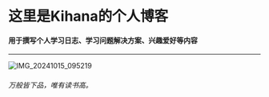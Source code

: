# 这里是Kihana的个人博客  

#### 用于撰写个人学习日志、学习问题解决方案、兴趣爱好等内容   
---
![IMG_20241015_095219](https://github.com/user-attachments/assets/a424038c-25d6-430f-a56a-50bee630a7db)

###### 万般皆下品，唯有读书高。
